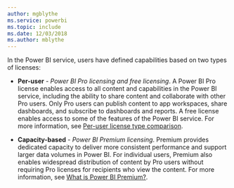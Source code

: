```yaml
---
author: mgblythe
ms.service: powerbi
ms.topic: include
ms.date: 12/03/2018
ms.author: mblythe
---
```


In the Power BI service, users have defined capabilities based on two types of licenses:

* **Per-user** - *Power BI Pro licensing and free licensing*. A Power BI Pro license enables access to all content and capabilities in the Power BI service, including the ability to share content and collaborate with other Pro users. Only Pro users can publish content to app workspaces, share dashboards, and subscribe to dashboards and reports. A free license enables access to some of the features of the Power BI service. For more information, see [Per-user license type comparison](../service-features-license-type.md#per-user-license-type-comparison).

* **Capacity-based** - *Power BI Premium licensing*. Premium provides dedicated capacity to deliver more consistent performance and support larger data volumes in Power BI. For individual users, Premium also enables widespread distribution of content by Pro users without requiring Pro licenses for recipients who view the content. For more information, see [What is Power BI Premium?](../service-premium-what-is.md).